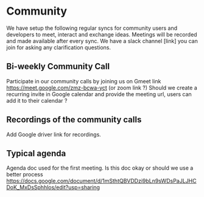 # Community

We have setup the following regular syncs for community users and developers to meet, interact and exchange ideas. Meetings will be recorded and made available after every sync.
We have a slack channel [link] you can join for asking any clarification questions.

## Bi-weekly Community Call
Participate in our community calls by joining us on Gmeet link https://meet.google.com/zmz-bcwa-yct (or zoom link ?)
Should we create a recurring invite in Google calendar and provide the meeting url, users can add it to their calendar ?


## Recordings of the community calls
Add Google driver link for recordings.


## Typical agenda
Agenda doc used for the first meeting. Is this doc okay or should we use a better process
https://docs.google.com/document/d/1mSthtQBVDDzi9bLn9sWDsPaJLJHCDoK_MxDsSphhlos/edit?usp=sharing


